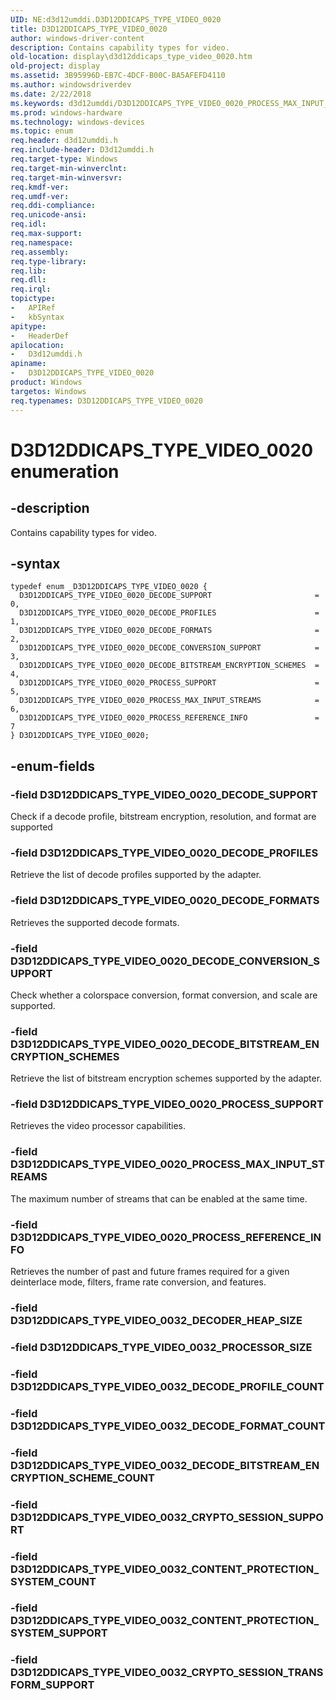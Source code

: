 ```yaml
---
UID: NE:d3d12umddi.D3D12DDICAPS_TYPE_VIDEO_0020
title: D3D12DDICAPS_TYPE_VIDEO_0020
author: windows-driver-content
description: Contains capability types for video.
old-location: display\d3d12ddicaps_type_video_0020.htm
old-project: display
ms.assetid: 3B95996D-EB7C-4DCF-B00C-BA5AFEFD4110
ms.author: windowsdriverdev
ms.date: 2/22/2018
ms.keywords: d3d12umddi/D3D12DDICAPS_TYPE_VIDEO_0020_PROCESS_MAX_INPUT_STREAMS, display.d3d12ddicaps_type_video_0020, D3D12DDICAPS_TYPE_VIDEO_0020, D3D12DDICAPS_TYPE_VIDEO_0020_DECODE_CONVERSION_SUPPORT, d3d12umddi/D3D12DDICAPS_TYPE_VIDEO_0020, D3D12DDICAPS_TYPE_VIDEO_0020_DECODE_SUPPORT, d3d12umddi/D3D12DDICAPS_TYPE_VIDEO_0020_DECODE_SUPPORT, D3D12DDICAPS_TYPE_VIDEO_0020_DECODE_FORMATS, d3d12umddi/D3D12DDICAPS_TYPE_VIDEO_0020_PROCESS_SUPPORT, D3D12DDICAPS_TYPE_VIDEO_0020_PROCESS_REFERENCE_INFO, D3D12DDICAPS_TYPE_VIDEO_0020_PROCESS_MAX_INPUT_STREAMS, d3d12umddi/D3D12DDICAPS_TYPE_VIDEO_0020_PROCESS_REFERENCE_INFO, d3d12umddi/D3D12DDICAPS_TYPE_VIDEO_0020_DECODE_BITSTREAM_ENCRYPTION_SCHEMES, D3D12DDICAPS_TYPE_VIDEO_0020_PROCESS_SUPPORT, D3D12DDICAPS_TYPE_VIDEO_0020 enumeration [Display Devices], d3d12umddi/D3D12DDICAPS_TYPE_VIDEO_0020_DECODE_PROFILES, D3D12DDICAPS_TYPE_VIDEO_0020_DECODE_PROFILES, D3D12DDICAPS_TYPE_VIDEO_0020_DECODE_BITSTREAM_ENCRYPTION_SCHEMES, d3d12umddi/D3D12DDICAPS_TYPE_VIDEO_0020_DECODE_FORMATS, d3d12umddi/D3D12DDICAPS_TYPE_VIDEO_0020_DECODE_CONVERSION_SUPPORT
ms.prod: windows-hardware
ms.technology: windows-devices
ms.topic: enum
req.header: d3d12umddi.h
req.include-header: D3d12umddi.h
req.target-type: Windows
req.target-min-winverclnt: 
req.target-min-winversvr: 
req.kmdf-ver: 
req.umdf-ver: 
req.ddi-compliance: 
req.unicode-ansi: 
req.idl: 
req.max-support: 
req.namespace: 
req.assembly: 
req.type-library: 
req.lib: 
req.dll: 
req.irql: 
topictype:
-	APIRef
-	kbSyntax
apitype:
-	HeaderDef
apilocation:
-	D3d12umddi.h
apiname:
-	D3D12DDICAPS_TYPE_VIDEO_0020
product: Windows
targetos: Windows
req.typenames: D3D12DDICAPS_TYPE_VIDEO_0020
---
```


# D3D12DDICAPS_TYPE_VIDEO_0020 enumeration


## -description


Contains capability types for video.


## -syntax


````
typedef enum _D3D12DDICAPS_TYPE_VIDEO_0020 { 
  D3D12DDICAPS_TYPE_VIDEO_0020_DECODE_SUPPORT                       = 0,
  D3D12DDICAPS_TYPE_VIDEO_0020_DECODE_PROFILES                      = 1,
  D3D12DDICAPS_TYPE_VIDEO_0020_DECODE_FORMATS                       = 2,
  D3D12DDICAPS_TYPE_VIDEO_0020_DECODE_CONVERSION_SUPPORT            = 3,
  D3D12DDICAPS_TYPE_VIDEO_0020_DECODE_BITSTREAM_ENCRYPTION_SCHEMES  = 4,
  D3D12DDICAPS_TYPE_VIDEO_0020_PROCESS_SUPPORT                      = 5,
  D3D12DDICAPS_TYPE_VIDEO_0020_PROCESS_MAX_INPUT_STREAMS            = 6,
  D3D12DDICAPS_TYPE_VIDEO_0020_PROCESS_REFERENCE_INFO               = 7
} D3D12DDICAPS_TYPE_VIDEO_0020;
````


## -enum-fields




### -field D3D12DDICAPS_TYPE_VIDEO_0020_DECODE_SUPPORT

Check if a decode profile, bitstream encryption, resolution, and format are supported


### -field D3D12DDICAPS_TYPE_VIDEO_0020_DECODE_PROFILES

Retrieve the list of decode profiles supported by the adapter.  


### -field D3D12DDICAPS_TYPE_VIDEO_0020_DECODE_FORMATS

 Retrieves the supported decode formats. 


### -field D3D12DDICAPS_TYPE_VIDEO_0020_DECODE_CONVERSION_SUPPORT

Check whether a colorspace conversion, format conversion, and scale are supported.  


### -field D3D12DDICAPS_TYPE_VIDEO_0020_DECODE_BITSTREAM_ENCRYPTION_SCHEMES

Retrieve the list of bitstream encryption schemes supported by the adapter. 


### -field D3D12DDICAPS_TYPE_VIDEO_0020_PROCESS_SUPPORT

Retrieves the video processor capabilities.  


### -field D3D12DDICAPS_TYPE_VIDEO_0020_PROCESS_MAX_INPUT_STREAMS

The maximum number of streams that can be enabled at the same time.


### -field D3D12DDICAPS_TYPE_VIDEO_0020_PROCESS_REFERENCE_INFO

Retrieves the number of past and future frames required for a given deinterlace mode, filters, frame rate conversion, and features.  


### -field D3D12DDICAPS_TYPE_VIDEO_0032_DECODER_HEAP_SIZE


### -field D3D12DDICAPS_TYPE_VIDEO_0032_PROCESSOR_SIZE


### -field D3D12DDICAPS_TYPE_VIDEO_0032_DECODE_PROFILE_COUNT


### -field D3D12DDICAPS_TYPE_VIDEO_0032_DECODE_FORMAT_COUNT


### -field D3D12DDICAPS_TYPE_VIDEO_0032_DECODE_BITSTREAM_ENCRYPTION_SCHEME_COUNT


### -field D3D12DDICAPS_TYPE_VIDEO_0032_CRYPTO_SESSION_SUPPORT


### -field D3D12DDICAPS_TYPE_VIDEO_0032_CONTENT_PROTECTION_SYSTEM_COUNT


### -field D3D12DDICAPS_TYPE_VIDEO_0032_CONTENT_PROTECTION_SYSTEM_SUPPORT


### -field D3D12DDICAPS_TYPE_VIDEO_0032_CRYPTO_SESSION_TRANSFORM_SUPPORT



